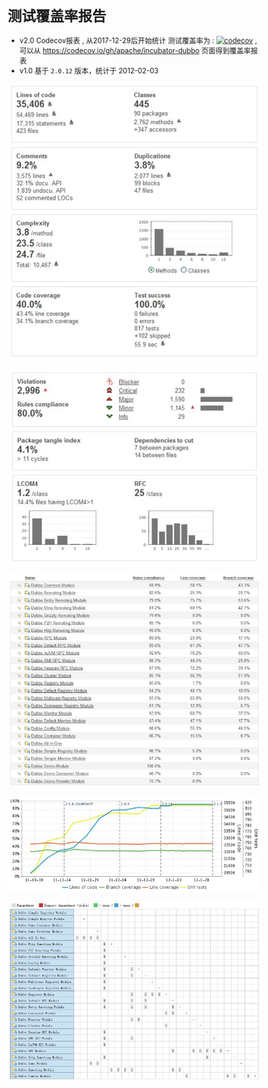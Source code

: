 # 测试覆盖率报告

* v2.0   Codecov报表 , 从2017-12-29后开始统计
  测试覆盖率为 : [![codecov](https://codecov.io/gh/apache/incubator-dubbo/branch/master/graph/badge.svg)](https://codecov.io/gh/apache/incubator-dubbo) , 可以从 https://codecov.io/gh/apache/incubator-dubbo 页面得到覆盖率报表
* v1.0   基于 `2.0.12` 版本，统计于 2012-02-03

![/sources/images/code-quality1.jpg](sources/images/code-quality1.jpg)


![/sources/images/code-quality5.jpg](sources/images/code-quality5.jpg)

![/sources/images/code-coverage.jpg](sources/images/code-coverage.jpg)

![/sources/images/code-tendency.jpg](sources/images/code-tendency.jpg)

![/sources/images/code-dependency.jpg](sources/images/code-dependency.jpg)